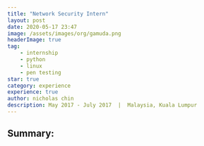 ```yaml
---
title: "Network Security Intern" 
layout: post 
date: 2020-05-17 23:47
image: /assets/images/org/gamuda.png
headerImage: true
tag: 
    - internship
    - python
    - linux
    - pen testing
star: true
category: experience 
experience: true
author: nicholas chin
description: May 2017 - July 2017  |  Malaysia, Kuala Lumpur
--- 
```


## Summary: 

